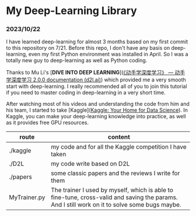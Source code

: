 # My Deep-Learning Library

### 2023/10/22

I have learned deep-learning for almost 3 months based on my first commit to this repository on 7/21. Before this repo, I don't have any basis on deep-learning, even my first Python environment was installed in April. So I was a totally new guy to deep-learning as well as Python coding.

Thanks to Mu Li's [**DIVE INTO DEEP LEARNING**]([《动手学深度学习》 — 动手学深度学习 2.0.0 documentation (d2l.ai)](https://zh.d2l.ai/)) which provided me a very smooth start with deep-learning. I really recommended all of you to join this tutorial if you need to master coding in deep-learning in a very short time.

After watching most of his videos and understanding the code from him and his team, I started to take [Kaggle]([Kaggle: Your Home for Data Science](https://www.kaggle.com/)). In Kaggle, you can make your deep-learning knowledge into practice, as well as it provides free GPU resources.

| route        | content                                                      |
| ------------ | ------------------------------------------------------------ |
| ./kaggle     | my code and for all the Kaggle competition I have taken      |
| ./D2L        | my code write based on D2L                                   |
| ./papers     | some classic papers and the reviews I write for them         |
| MyTrainer.py | The trainer I used by myself, which is able to fine-tune, cross-valid and saving the params. And I still work on it to solve some bugs maybe. |

